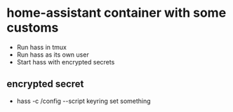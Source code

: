 # home-assistant container with some customs

* Run hass in tmux
* Run hass as its own user
* Start hass with encrypted secrets

## encrypted secret

* hass -c /config --script keyring set something
